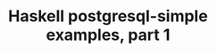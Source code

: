 ---
title: Haskell postgresql-simple examples, part 1
url: http://blog.begriffs.com/2013/09/haskell-postgresql-simple-examples-part.html
authors:
- Joe Nelson
type: article
tags:
- databases
- PostgreSQL
doHaskell-type: blog post
dohaskell-year: 2013
---